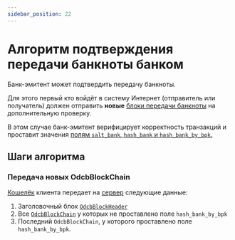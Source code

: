 ```yaml
---
sidebar_position: 22
---
```

# Алгоритм подтверждения передачи банкноты банком

Банк-эмитент может подтвердить передачу банкноты. 

Для этого первый кто войдёт в систему Интернет
(отправитель или получатель)
должен отправить **новые** 
[блоки передачи банкноты](block-chain.md)
на дополнительную проверку.

В этом случае банк-эмитент
верифицирует корректность
транзакций 
и проставит значения 
[полям `salt_bank`, `hash_bank` и `hash_bank_by_bpk`.](block-chain.md#поля)

## Шаги алгоритма

### Передача новых OdcbBlockChain

[Кошелёк](../03-architecture/wallet/index)
клиента
передает на 
[сервер](../03-architecture/server.md)
следующие данные:
1. Заголовочный блок [`OdcbBlockHeader`](header.md)
2. Все [`OdcbBlockChain`](block-chain.md) у которых не проставлено поле `hash_bank_by_bpk`
3. Последний `OdcbBlockChain`, у которого проставлено поле `hash_bank_by_bpk`.

